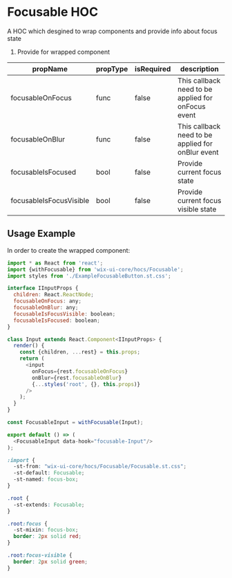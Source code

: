 # Focusable HOC

A HOC which desgined to wrap components and provide info about focus state<br/>

1. Provide for wrapped component

| propName | propType | isRequired | description |
|----------|----------|------------|-------------|
| focusableOnFocus | func | false | This callback need to be applied for onFocus event |
| focusableOnBlur | func | false | This callback need to be applied for onBlur event |
| focusableIsFocused | bool | false | Provide current focus state |
| focusableIsFocusVisible | bool | false | Provide current focus visible state |

## Usage Example
In order to create the wrapped component:

```js
import * as React from 'react';
import {withFocusable} from 'wix-ui-core/hocs/Focusable';
import styles from './ExampleFocusableButton.st.css';

interface IInputProps {
  children: React.ReactNode;
  focusableOnFocus: any;
  focusableOnBlur: any;
  focusableIsFocusVisible: boolean;
  focusableIsFocused: boolean;
}

class Input extends React.Component<IInputProps> {
  render() {
    const {children, ...rest} = this.props;
    return (
      <input
        onFocus={rest.focusableOnFocus}
        onBlur={rest.focusableOnBlur}
        {...styles('root', {}, this.props)}
      />
    );
  }
}

const FocusableInput = withFocusable(Input);

export default () => (
  <FocusableInput data-hook="focusable-Input"/>
);
```

```css
:import {
  -st-from: "wix-ui-core/hocs/Focusable/Focusable.st.css";
  -st-default: Focusable;
  -st-named: focus-box;
}

.root {
  -st-extends: Focusable;
}

.root:focus {
  -st-mixin: focus-box;
  border: 2px solid red;
}

.root:focus-visible {
  border: 2px solid green;
}
```
